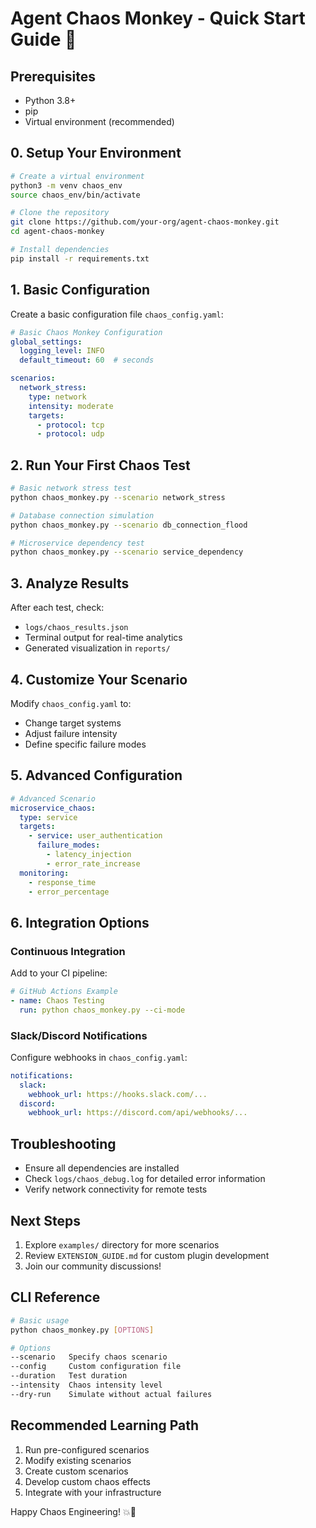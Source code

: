 # Agent Chaos Monkey - Quick Start Guide 🚀

## Prerequisites

- Python 3.8+
- pip
- Virtual environment (recommended)

## 0. Setup Your Environment

```bash
# Create a virtual environment
python3 -m venv chaos_env
source chaos_env/bin/activate

# Clone the repository
git clone https://github.com/your-org/agent-chaos-monkey.git
cd agent-chaos-monkey

# Install dependencies
pip install -r requirements.txt
```

## 1. Basic Configuration

Create a basic configuration file `chaos_config.yaml`:

```yaml
# Basic Chaos Monkey Configuration
global_settings:
  logging_level: INFO
  default_timeout: 60  # seconds

scenarios:
  network_stress:
    type: network
    intensity: moderate
    targets:
      - protocol: tcp
      - protocol: udp
```

## 2. Run Your First Chaos Test

```bash
# Basic network stress test
python chaos_monkey.py --scenario network_stress

# Database connection simulation
python chaos_monkey.py --scenario db_connection_flood

# Microservice dependency test
python chaos_monkey.py --scenario service_dependency
```

## 3. Analyze Results

After each test, check:
- `logs/chaos_results.json`
- Terminal output for real-time analytics
- Generated visualization in `reports/`

## 4. Customize Your Scenario

Modify `chaos_config.yaml` to:
- Change target systems
- Adjust failure intensity
- Define specific failure modes

## 5. Advanced Configuration

```yaml
# Advanced Scenario
microservice_chaos:
  type: service
  targets:
    - service: user_authentication
      failure_modes:
        - latency_injection
        - error_rate_increase
  monitoring:
    - response_time
    - error_percentage
```

## 6. Integration Options

### Continuous Integration

Add to your CI pipeline:
```yaml
# GitHub Actions Example
- name: Chaos Testing
  run: python chaos_monkey.py --ci-mode
```

### Slack/Discord Notifications

Configure webhooks in `chaos_config.yaml`:
```yaml
notifications:
  slack:
    webhook_url: https://hooks.slack.com/...
  discord:
    webhook_url: https://discord.com/api/webhooks/...
```

## Troubleshooting

- Ensure all dependencies are installed
- Check `logs/chaos_debug.log` for detailed error information
- Verify network connectivity for remote tests

## Next Steps

1. Explore `examples/` directory for more scenarios
2. Review `EXTENSION_GUIDE.md` for custom plugin development
3. Join our community discussions!

## CLI Reference

```bash
# Basic usage
python chaos_monkey.py [OPTIONS]

# Options
--scenario   Specify chaos scenario
--config     Custom configuration file
--duration   Test duration
--intensity  Chaos intensity level
--dry-run    Simulate without actual failures
```

## Recommended Learning Path

1. Run pre-configured scenarios
2. Modify existing scenarios
3. Create custom scenarios
4. Develop custom chaos effects
5. Integrate with your infrastructure

Happy Chaos Engineering! 💥🔧